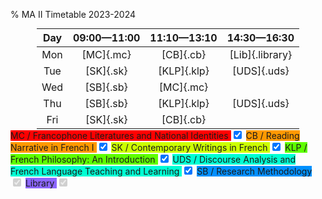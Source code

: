 % MA II Timetable 2023-2024

<script type="module" src="tt.js"></script>
<style>
 :root { color-scheme: dark light ; }
table { margin: auto; width: max-content; }
.mc { background-color: hsl(0,100%,50%);}
.cb { background-color: hsl(36,100%,50%);}
.sk { background-color: hsl(72,100%,50%);}
.klp { background-color: hsl(98,100%,50%);}
.uds { background-color: hsl(170,100%,50%);}
.sb { background-color: hsl(206,100%,50%);}
.library { background-color: hsl(255,100%,70%);}
span { display: block; width: 3em; padding-right: .3em; padding-left: .3em; }
</style>

Day | 09:00&mdash;11:00 | 11:10&mdash;13:10 | 14:30&mdash;16:30
:-: | :-: | :-: | :-:
Mon | [MC]{.mc} | [CB]{.cb} | [Lib]{.library}
Tue | [SK]{.sk} | [KLP]{.klp} | [UDS]{.uds}
Wed | [SB]{.sb} | [MC]{.mc} |
Thu | [SB]{.sb} | [KLP]{.klp} | [UDS]{.uds}
Fri | [SK]{.sk} | [CB]{.cb} |
 

<form name="selections">

<label class="mc" for="mc">
  MC / Francophone Literatures and National Identities
</label>
<input class="mc" name="mc" id="mc" type="checkbox" checked>

<label class="cb" for="cb">
  CB / Reading Narrative in French I
</label>
<input class="cb" name="cb" id="cb" type="checkbox" checked>

<label class="sk" for="sk">
  SK / Contemporary Writings in French
</label>
<input class="sk" name="sk" id="sk" type="checkbox" checked>

<label class="klp" for="klp">
  KLP / French Philosophy: An Introduction
</label>
<input class="klp" name="klp" id="klp" type="checkbox" checked>

<label class="uds" for="uds">
  UDS / Discourse Analysis and French Language Teaching and Learning
</label>
<input class="uds" name="uds" id="uds" type="checkbox" checked>

<label class="sb" for="sb">
  SB / Research Methodology
</label>
<input class="sb" name="sb" id="sb" type="checkbox" checked disabled>

<label class="library" for="library">
  Library
</label>
<input class="library" name="library" id="library" type="checkbox" checked disabled>
